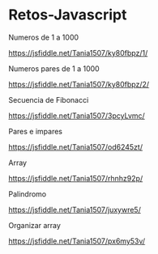 # Retos-Javascript
Numeros de 1 a 1000

https://jsfiddle.net/Tania1507/ky80fbpz/1/

Numeros pares de 1 a 1000

https://jsfiddle.net/Tania1507/ky80fbpz/2/

Secuencia de Fibonacci 

https://jsfiddle.net/Tania1507/3pcyLvmc/

Pares e impares 

https://jsfiddle.net/Tania1507/od6245zt/

Array

https://jsfiddle.net/Tania1507/rhnhz92p/

Palindromo 

https://jsfiddle.net/Tania1507/juxywre5/

Organizar array 

https://jsfiddle.net/Tania1507/px6my53v/
